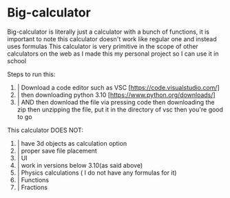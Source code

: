 # Big-calculator
Big-calculator is literally just a calculator with a bunch of functions, it is important to note this calculator doesn't work like regular one and instead uses formulas
This calculator is very primitive in the scope of other calculators on the web as I made this my personal project so I can use it in school

Steps to run this:
1. | Download a code editor such as VSC [https://code.visualstudio.com/]
2. | then downloading python 3.10 [https://www.python.org/downloads/]
3. | AND then download the file via pressing code then downloading the zip then unzipping the file, put it in the directory of vsc then you're good to go

This calculator DOES NOT:
1. | have 3d objects as calculation option
2. | proper save file placement
3. | UI
4. | work in versions below 3.10(as said above)
5. | Physics calculations ( I do not have any formulas for it)
6. | Functions
7. | Fractions
